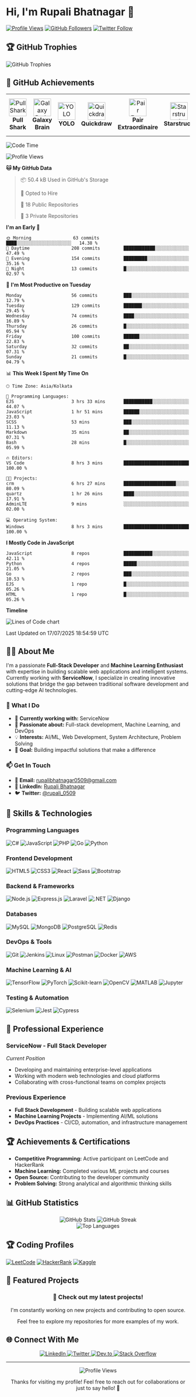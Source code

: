 # Hi, I'm Rupali Bhatnagar 👋

[![Profile Views](https://komarev.com/ghpvc/?username=Rupali59&label=Profile%20views&color=0e75b6&style=flat)](https://github.com/Rupali59)
[![GitHub Followers](https://img.shields.io/github/followers/Rupali59?label=Followers&style=social)](https://github.com/Rupali59)
[![Twitter Follow](https://img.shields.io/twitter/follow/rupali_0509?logo=twitter&style=social)](https://twitter.com/rupali_0509)

## 🏆 GitHub Trophies

![GitHub Trophies](https://github-profile-trophy.vercel.app?username=Rupali59&theme=onedark&row=1&column=7&margin-w=15&margin-h=15)

## 🥇 GitHub Achievements

<table align="center">
  <tr>
    <td align="center">
      <img src="https://github.githubassets.com/images/modules/profile/achievements/pull-shark-default.png" width="48" height="48" alt="Pull Shark" /><br/>
      <b>Pull Shark</b>
    </td>
    <td align="center">
      <img src="https://github.githubassets.com/images/modules/profile/achievements/galaxy-brain-default.png" width="48" height="48" alt="Galaxy Brain" /><br/>
      <b>Galaxy Brain</b>
    </td>
    <td align="center">
      <img src="https://github.githubassets.com/images/modules/profile/achievements/yolo-default.png" width="48" height="48" alt="YOLO" /><br/>
      <b>YOLO</b>
    </td>
    <td align="center">
      <img src="https://github.githubassets.com/images/modules/profile/achievements/quickdraw-default.png" width="48" height="48" alt="Quickdraw" /><br/>
      <b>Quickdraw</b>
    </td>
    <td align="center">
      <img src="https://github.githubassets.com/images/modules/profile/achievements/pair-extraordinaire-default.png" width="48" height="48" alt="Pair Extraordinaire" /><br/>
      <b>Pair Extraordinaire</b>
    </td>
    <td align="center">
      <img src="https://github.githubassets.com/images/modules/profile/achievements/starstruck-default.png" width="48" height="48" alt="Starstruck" /><br/>
      <b>Starstruck</b>
    </td>
    <td align="center">
      <img src="https://github.githubassets.com/images/modules/profile/achievements/public-sponsor-default.png" width="48" height="48" alt="Public Sponsor" /><br/>
      <b>Public Sponsor</b>
    </td>
    <td align="center">
      <img src="https://github.githubassets.com/images/modules/profile/achievements/arctic-code-vault-contributor-default.png" width="48" height="48" alt="Arctic Code Vault Contributor" /><br/>
      <b>Arctic Code Vault Contributor</b>
    </td>
    <td align="center">
      <img src="https://github.githubassets.com/images/modules/profile/achievements/mars-2020-contributor-default.png" width="48" height="48" alt="Mars 2020 Contributor" /><br/>
      <b>Mars 2020 Contributor</b>
    </td>
  </tr>
</table>

<!--START_SECTION:waka-->
![Code Time](http://img.shields.io/badge/Code%20Time-18%20hrs%2013%20mins-blue)

![Profile Views](http://img.shields.io/badge/Profile%20Views-1-blue)

**🐱 My GitHub Data** 

> 📦 50.4 kB Used in GitHub's Storage 
 > 
> 💼 Opted to Hire
 > 
> 📜 18 Public Repositories 
 > 
> 🔑 3 Private Repositories 
 > 
**I'm an Early 🐤** 

```text
🌞 Morning                63 commits          ████░░░░░░░░░░░░░░░░░░░░░   14.38 % 
🌆 Daytime                208 commits         ████████████░░░░░░░░░░░░░   47.49 % 
🌃 Evening                154 commits         █████████░░░░░░░░░░░░░░░░   35.16 % 
🌙 Night                  13 commits          █░░░░░░░░░░░░░░░░░░░░░░░░   02.97 % 
```
📅 **I'm Most Productive on Tuesday** 

```text
Monday                   56 commits          ███░░░░░░░░░░░░░░░░░░░░░░   12.79 % 
Tuesday                  129 commits         ███████░░░░░░░░░░░░░░░░░░   29.45 % 
Wednesday                74 commits          ████░░░░░░░░░░░░░░░░░░░░░   16.89 % 
Thursday                 26 commits          █░░░░░░░░░░░░░░░░░░░░░░░░   05.94 % 
Friday                   100 commits         ██████░░░░░░░░░░░░░░░░░░░   22.83 % 
Saturday                 32 commits          ██░░░░░░░░░░░░░░░░░░░░░░░   07.31 % 
Sunday                   21 commits          █░░░░░░░░░░░░░░░░░░░░░░░░   04.79 % 
```


📊 **This Week I Spent My Time On** 

```text
🕑︎ Time Zone: Asia/Kolkata

💬 Programming Languages: 
EJS                      3 hrs 33 mins       ███████████░░░░░░░░░░░░░░   44.07 % 
JavaScript               1 hr 51 mins        ██████░░░░░░░░░░░░░░░░░░░   23.03 % 
SCSS                     53 mins             ███░░░░░░░░░░░░░░░░░░░░░░   11.13 % 
Markdown                 35 mins             ██░░░░░░░░░░░░░░░░░░░░░░░   07.31 % 
Bash                     28 mins             █░░░░░░░░░░░░░░░░░░░░░░░░   05.99 % 

🔥 Editors: 
VS Code                  8 hrs 3 mins        █████████████████████████   100.00 % 

🐱‍💻 Projects: 
crm                      6 hrs 27 mins       ████████████████████░░░░░   80.09 % 
quartz                   1 hr 26 mins        ████░░░░░░░░░░░░░░░░░░░░░   17.91 % 
AdminLTE                 9 mins              ░░░░░░░░░░░░░░░░░░░░░░░░░   02.00 % 

💻 Operating System: 
Windows                  8 hrs 3 mins        █████████████████████████   100.00 % 
```

**I Mostly Code in JavaScript** 

```text
JavaScript               8 repos             ███████████░░░░░░░░░░░░░░   42.11 % 
Python                   4 repos             █████░░░░░░░░░░░░░░░░░░░░   21.05 % 
Go                       2 repos             ███░░░░░░░░░░░░░░░░░░░░░░   10.53 % 
EJS                      1 repo              █░░░░░░░░░░░░░░░░░░░░░░░░   05.26 % 
HTML                     1 repo              █░░░░░░░░░░░░░░░░░░░░░░░░   05.26 % 
```



**Timeline**

![Lines of Code chart](https://raw.githubusercontent.com/Rupali59/Rupali59/main/assets/bar_graph.png)


 Last Updated on 17/07/2025 18:54:59 UTC
<!--END_SECTION:waka-->

## 👨‍💻 About Me

I'm a passionate **Full-Stack Developer** and **Machine Learning Enthusiast** with expertise in building scalable web applications and intelligent systems. Currently working with **ServiceNow**, I specialize in creating innovative solutions that bridge the gap between traditional software development and cutting-edge AI technologies.

### 🎯 **What I Do**

- 🔭 **Currently working with:** ServiceNow
- 🌱 **Passionate about:** Full-stack development, Machine Learning, and DevOps
- 💡 **Interests:** AI/ML, Web Development, System Architecture, Problem Solving
- 🚀 **Goal:** Building impactful solutions that make a difference

### 📫 **Get In Touch**

- 📧 **Email:** [rupalibhatnagar0509@gmail.com](mailto:rupalibhatnagar0509@gmail.com)
- 💼 **LinkedIn:** [Rupali Bhatnagar](https://linkedin.com/in/rupali-bhatnagar-b4864957)
- 🐦 **Twitter:** [@rupali_0509](https://twitter.com/rupali_0509)

## 🚀 Skills & Technologies

### Programming Languages

![C#](https://img.shields.io/badge/-C%23-239120?style=flat-square&logo=c-sharp&logoColor=white)
![JavaScript](https://img.shields.io/badge/-JavaScript-F7DF1E?style=flat-square&logo=javascript&logoColor=black)
![PHP](https://img.shields.io/badge/-PHP-777BB4?style=flat-square&logo=php&logoColor=white)
![Go](https://img.shields.io/badge/-Go-00ADD8?style=flat-square&logo=go&logoColor=white)
![Python](https://img.shields.io/badge/-Python-3776AB?style=flat-square&logo=python&logoColor=white)

### Frontend Development

![HTML5](https://img.shields.io/badge/-HTML5-E34F26?style=flat-square&logo=html5&logoColor=white)
![CSS3](https://img.shields.io/badge/-CSS3-1572B6?style=flat-square&logo=css3&logoColor=white)
![React](https://img.shields.io/badge/-React-61DAFB?style=flat-square&logo=react&logoColor=black)
![Sass](https://img.shields.io/badge/-Sass-CC6699?style=flat-square&logo=sass&logoColor=white)
![Bootstrap](https://img.shields.io/badge/-Bootstrap-563D7C?style=flat-square&logo=bootstrap&logoColor=white)

### Backend & Frameworks

![Node.js](https://img.shields.io/badge/-Node.js-339933?style=flat-square&logo=node.js&logoColor=white)
![Express.js](https://img.shields.io/badge/-Express.js-000000?style=flat-square&logo=express&logoColor=white)
![Laravel](https://img.shields.io/badge/-Laravel-FF2D20?style=flat-square&logo=laravel&logoColor=white)
![.NET](https://img.shields.io/badge/-.NET-512BD4?style=flat-square&logo=.net&logoColor=white)
![Django](https://img.shields.io/badge/-Django-092E20?style=flat-square&logo=django&logoColor=white)

### Databases

![MySQL](https://img.shields.io/badge/-MySQL-4479A1?style=flat-square&logo=mysql&logoColor=white)
![MongoDB](https://img.shields.io/badge/-MongoDB-47A248?style=flat-square&logo=mongodb&logoColor=white)
![PostgreSQL](https://img.shields.io/badge/-PostgreSQL-336791?style=flat-square&logo=postgresql&logoColor=white)
![Redis](https://img.shields.io/badge/-Redis-DC382D?style=flat-square&logo=redis&logoColor=white)

### DevOps & Tools

![Git](https://img.shields.io/badge/-Git-F05032?style=flat-square&logo=git&logoColor=white)
![Jenkins](https://img.shields.io/badge/-Jenkins-D24939?style=flat-square&logo=jenkins&logoColor=white)
![Linux](https://img.shields.io/badge/-Linux-FCC624?style=flat-square&logo=linux&logoColor=black)
![Postman](https://img.shields.io/badge/-Postman-FF6C37?style=flat-square&logo=postman&logoColor=white)
![Docker](https://img.shields.io/badge/-Docker-2496ED?style=flat-square&logo=docker&logoColor=white)
![AWS](https://img.shields.io/badge/-AWS-232F3E?style=flat-square&logo=amazon-aws&logoColor=white)

### Machine Learning & AI

![TensorFlow](https://img.shields.io/badge/-TensorFlow-FF6F00?style=flat-square&logo=tensorflow&logoColor=white)
![PyTorch](https://img.shields.io/badge/-PyTorch-EE4C2C?style=flat-square&logo=pytorch&logoColor=white)
![Scikit-learn](https://img.shields.io/badge/-Scikit--learn-F7931E?style=flat-square&logo=scikit-learn&logoColor=white)
![OpenCV](https://img.shields.io/badge/-OpenCV-5C3EE8?style=flat-square&logo=opencv&logoColor=white)
![MATLAB](https://img.shields.io/badge/-MATLAB-0076A8?style=flat-square&logo=matlab&logoColor=white)
![Jupyter](https://img.shields.io/badge/-Jupyter-F37626?style=flat-square&logo=jupyter&logoColor=white)

### Testing & Automation

![Selenium](https://img.shields.io/badge/-Selenium-43B02A?style=flat-square&logo=selenium&logoColor=white)
![Jest](https://img.shields.io/badge/-Jest-C21325?style=flat-square&logo=jest&logoColor=white)
![Cypress](https://img.shields.io/badge/-Cypress-17202C?style=flat-square&logo=cypress&logoColor=white)

## 💼 Professional Experience

### **ServiceNow** - Full Stack Developer

_Current Position_

- Developing and maintaining enterprise-level applications
- Working with modern web technologies and cloud platforms
- Collaborating with cross-functional teams on complex projects

### **Previous Experience**

- **Full Stack Development** - Building scalable web applications
- **Machine Learning Projects** - Implementing AI/ML solutions
- **DevOps Practices** - CI/CD, automation, and infrastructure management

## 🏆 Achievements & Certifications

- **Competitive Programming:** Active participant on LeetCode and HackerRank
- **Machine Learning:** Completed various ML projects and courses
- **Open Source:** Contributing to the developer community
- **Problem Solving:** Strong analytical and algorithmic thinking skills

## 📊 GitHub Statistics

<div align="center">
  <img src="https://github-readme-stats.vercel.app/api?username=Rupali59&show_icons=true&theme=radical" alt="GitHub Stats" />
  <img src="https://github-readme-streak-stats.herokuapp.com/?user=Rupali59&theme=radical" alt="GitHub Streak" />
</div>

<div align="center">
  <img src="https://github-readme-stats.vercel.app/api/top-langs?username=Rupali59&show_icons=true&theme=radical&layout=compact" alt="Top Languages" />
</div>

## 🏆 Coding Profiles

[![LeetCode](https://img.shields.io/badge/-LeetCode-FFA116?style=for-the-badge&logo=leetcode&logoColor=black)](https://leetcode.com/Rupali59/)
[![HackerRank](https://img.shields.io/badge/-HackerRank-00EA64?style=for-the-badge&logo=hackerrank&logoColor=black)](https://www.hackerrank.com/profile/Rupali59)
[![Kaggle](https://img.shields.io/badge/-Kaggle-20BEFF?style=for-the-badge&logo=kaggle&logoColor=white)](https://kaggle.com/rbhatnagar59)

## 🌟 Featured Projects

<div align="center">
  <h3>🚀 Check out my latest projects!</h3>
  <p>I'm constantly working on new projects and contributing to open source.</p>
  <p>Feel free to explore my repositories for more examples of my work.</p>
</div>

## 🌐 Connect With Me

<div align="center">
  <a href="https://linkedin.com/in/rupali-bhatnagar-b4864957" target="_blank">
    <img src="https://img.shields.io/badge/-LinkedIn-0077B5?style=for-the-badge&logo=linkedin&logoColor=white" alt="LinkedIn" />
  </a>
  <a href="https://twitter.com/rupali_0509" target="_blank">
    <img src="https://img.shields.io/badge/-Twitter-1DA1F2?style=for-the-badge&logo=twitter&logoColor=white" alt="Twitter" />
  </a>
  <a href="https://dev.to/rupali59" target="_blank">
    <img src="https://img.shields.io/badge/-Dev.to-0A0A0A?style=for-the-badge&logo=dev.to&logoColor=white" alt="Dev.to" />
  </a>
  <a href="https://stackoverflow.com/users/9696805" target="_blank">
    <img src="https://img.shields.io/badge/-Stack%20Overflow-FE7A16?style=for-the-badge&logo=stack-overflow&logoColor=white" alt="Stack Overflow" />
  </a>
</div>

---

<div align="center">
  <img src="https://komarev.com/ghpvc/?username=Rupali59&style=flat-square&color=blue" alt="Profile Views" />
  <p>Thanks for visiting my profile! Feel free to reach out for collaborations or just to say hello! 👋</p>
</div>
